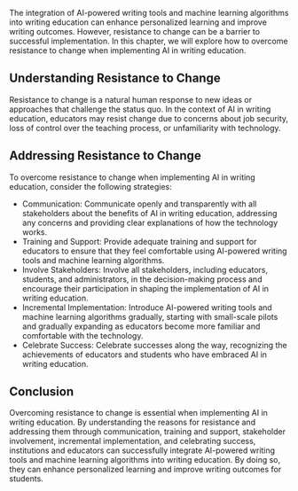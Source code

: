 

The integration of AI-powered writing tools and machine learning algorithms into writing education can enhance personalized learning and improve writing outcomes. However, resistance to change can be a barrier to successful implementation. In this chapter, we will explore how to overcome resistance to change when implementing AI in writing education.

Understanding Resistance to Change
----------------------------------

Resistance to change is a natural human response to new ideas or approaches that challenge the status quo. In the context of AI in writing education, educators may resist change due to concerns about job security, loss of control over the teaching process, or unfamiliarity with technology.

Addressing Resistance to Change
-------------------------------

To overcome resistance to change when implementing AI in writing education, consider the following strategies:

* Communication: Communicate openly and transparently with all stakeholders about the benefits of AI in writing education, addressing any concerns and providing clear explanations of how the technology works.
* Training and Support: Provide adequate training and support for educators to ensure that they feel comfortable using AI-powered writing tools and machine learning algorithms.
* Involve Stakeholders: Involve all stakeholders, including educators, students, and administrators, in the decision-making process and encourage their participation in shaping the implementation of AI in writing education.
* Incremental Implementation: Introduce AI-powered writing tools and machine learning algorithms gradually, starting with small-scale pilots and gradually expanding as educators become more familiar and comfortable with the technology.
* Celebrate Success: Celebrate successes along the way, recognizing the achievements of educators and students who have embraced AI in writing education.

Conclusion
----------

Overcoming resistance to change is essential when implementing AI in writing education. By understanding the reasons for resistance and addressing them through communication, training and support, stakeholder involvement, incremental implementation, and celebrating success, institutions and educators can successfully integrate AI-powered writing tools and machine learning algorithms into writing education. By doing so, they can enhance personalized learning and improve writing outcomes for students.
